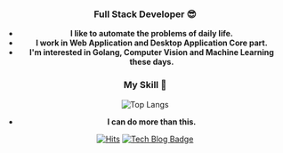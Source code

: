 <div align=center>
  
### Full Stack Developer 😎


- **I like to automate the problems of daily life.**  
- **I work in Web Application and Desktop Application Core part.**
- **I'm interested in Golang, Computer Vision and Machine Learning these days.**

### My Skill 📙
![Top Langs](https://github-readme-stats.vercel.app/api/top-langs/?username=gron1gh1&hide=scss,html,css&layout=compact&langs_count=8) 
- **I can do more than this.**


  
[![Hits](https://hits.seeyoufarm.com/api/count/incr/badge.svg?url=https%3A%2F%2Fgithub.com%2Fgron1gh1&count_bg=%23534AEB&title_bg=%23000000&icon=&icon_color=%23E7E7E7&title=Visitor&edge_flat=true)](https://github.com/gron1gh1/)
[![Tech Blog Badge](http://img.shields.io/badge/-Tech%20blog-black?style=flat-square&logo=github&link=https://develment.blog/)](https://develment.blog/)

</div>
